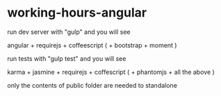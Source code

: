 # working-hours-angular

run dev server with "gulp" and you will see

angular + requirejs + coffeescript ( + bootstrap + moment )

run tests with "gulp test" and you will see

karma + jasmine + requirejs + coffescript ( + phantomjs + all the above )

only the contents of public folder are needed to standalone